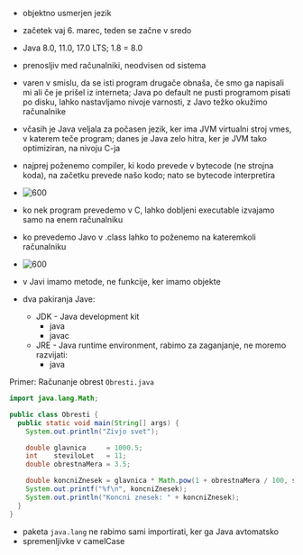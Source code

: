 - objektno usmerjen jezik
- začetek vaj 6. marec, teden se začne v sredo
- Java 8.0, 11.0, 17.0 LTS; 1.8 = 8.0
- prenosljiv med računalniki, neodvisen od sistema
- varen v smislu, da se isti program drugače obnaša, če smo ga napisali mi ali če je prišel iz interneta; Java po default ne pusti programom pisati po disku, lahko nastavljamo nivoje varnosti, z Javo težko okužimo računalnike

- včasih je Java veljala za počasen jezik, ker ima JVM virtualni stroj vmes, v katerem teče program; danes je Java zelo hitra, ker je JVM tako optimiziran, na nivoju C-ja

- najprej poženemo compiler, ki kodo prevede v bytecode (ne strojna koda), na začetku prevede našo kodo; nato se bytecode interpretira
- ![600](Pasted%20image%2020240228100019.png)
- ko nek program prevedemo v C, lahko dobljeni executable izvajamo samo na enem računalniku
- ko prevedemo Javo v .class lahko to poženemo na kateremkoli računalniku
- ![600](Pasted%20image%2020240228101007.png)

- v Javi imamo metode, ne funkcije, ker imamo objekte
- dva pakiranja Jave:
	- JDK - Java development kit
		- java
		- javac
	- JRE - Java runtime environment, rabimo za zaganjanje, ne moremo razvijati:
		- java

Primer: Računanje obrest
`Obresti.java`

```java
import java.lang.Math;

public class Obresti {
  public static void main(String[] args) {
    System.out.println("Zivjo svet");

    double glavnica     = 1000.5;
    int    steviloLet   = 11;
    double obrestnaMera = 3.5;

    double koncniZnesek = glavnica * Math.pow(1 + obrestnaMera / 100, steviloLet);
    System.out.printf("%f\n", koncniZnesek);
    System.out.println("Koncni znesek: " + koncniZnesek);
  }
}
```

- paketa `java.lang` ne rabimo sami importirati, ker ga Java avtomatsko
- spremenljivke v camelCase